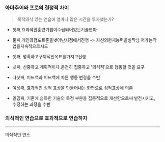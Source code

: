 
### 아마추어와 프로의 결정적 차이
> 목적의식 있는 연습에 얼마나 많은 시간을 투자했는가?

* 첫째,효과적인훈련기법이수립되어있는기술연마 

* 둘째,개인의컴포트존을벗어난지점에서진행
-> 자신의현재능력을살짝넘 어가는작업을지속적으로시도 

* 셋째, 명확하고구체적인목표를가지고진행

* 넷째, 신중하고 계획적이다.온전히 집중하고 '의식적'으로 행동할 것을 요구 

* 다섯째, 피드백과 피드백에 따른 행동 변경을 수반

* 여섯째, 효과적인 심적 표상을 만들어내는 한편으로 심적표상에 의존 

* 일곱째, 기존에 습득한 기술의 특정 부분을 집중적으로 개선함으로써 발전시키고, 수정하는 과정을 수반

### 의식적인 연습으로 효과적으로 연습하자
---
의식적인 연스
<!--stackedit_data:
eyJoaXN0b3J5IjpbLTUxMDI0OTQzOF19
-->